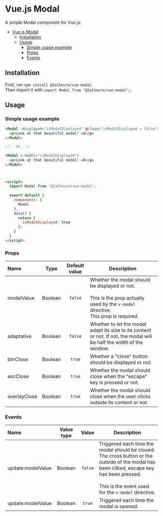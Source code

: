 # Vue.js Modal
A simple Modal component for Vue.js.

- [Vue.js Modal](#vuejs-modal)
  - [Installation](#installation)
  - [Usage](#usage)
    - [Simple usage example](#simple-usage-example)
    - [Props](#props)
    - [Events](#events)

## Installation
First, run `npm install @2alheure/vue-modal`.  
Then import it with `import Modal from "@2alheure/vue-modal";`.  

## Usage
### Simple usage example
```html
<Modal :displayed="isModalDisplayed" @close="isModalDisplayed = false">
  <p>Look at that beautiful modal! =D</p>
</Modal>

<!-- OR -->

<Modal v-model="isModalDisplayed">
  <p>Look at that beautiful modal! =D</p>
</Modal>



<script>
  import Modal from "@2alheure/vue-modal";
  
  export default {
    components: {
      Modal
    },
    data() {
      return {
        isModalDisplayed: true
      };
    }
  }
</script>
```

### Props
| Name         |  Type   | Default value | Description                                                                                                                                |
| :----------- | :-----: | :-----------: | ------------------------------------------------------------------------------------------------------------------------------------------ |
| modelValue   | Boolean |    `false`    | Whether the modal should be displayed or not. <br><br>This is the prop actually used by the `v-model` directive.<br>This prop is required. |
| adaptative   | Boolean |    `false`    | Whether to let the modal adapt its size to its content or not. If not, the modal will be half the width of the window.                     |
| btnClose     | Boolean |    `true`     | Whether a "close" button should be displayed or not.                                                                                       |
| escClose     | Boolean |    `true`     | Whether the modal should close when the "escape" key is pressed or not.                                                                    |
| overlayClose | Boolean |    `true`     | Whether the modal should close when the user clicks outside its content or not.                                                            |

### Events
| Name              | Value type |  Value  | Description                                                                                                                                                                                                  |
| :---------------- | :--------: | :-----: | ------------------------------------------------------------------------------------------------------------------------------------------------------------------------------------------------------------ |
| update:modelValue |  Boolean   | `false` | Triggered each time the modal *should be* closed: <br>The cross button or the outside of the modal has been cliked, escape key has been pressed. <br><br>This is the event used for the `v-model` directive. |
| update:modelValue |  Boolean   | `true`  | Triggered each time the modal is opened.                                                                                                                                                                     |


